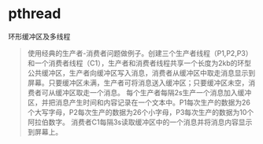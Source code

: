 # pthread
环形缓冲区及多线程

> 使用经典的生产者-消费者问题做例子。创建三个生产者线程（P1,P2,P3）和一个消费者线程（C1），生产者和消费者线程共享一个长度为2kb的环型公共缓冲区，生产者向缓冲区写入消息，消费者从缓冲区中取走消息显示到屏幕。只要缓冲区未满，生产者可将消息送入缓冲区；只要缓冲区未空，消费者可从缓冲区取走一个消息。
每个生产者每隔2s生产一个消息加入缓冲区，并把消息产生时间和内容记录在一个文本中。P1每次生产的数据为26个大写字母，P2每次生产的数据为26个小字母，P3每次生产的数据为10个阿拉伯数字。
消费者C1每隔3s读取缓冲区中的一个消息并将消息内容显示到屏幕上。

